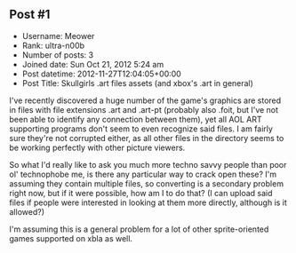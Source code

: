 ## Post #1
- Username: Meower
- Rank: ultra-n00b
- Number of posts: 3
- Joined date: Sun Oct 21, 2012 5:24 am
- Post datetime: 2012-11-27T12:04:05+00:00
- Post Title: Skullgirls .art files assets (and xbox's .art in general)

I've recently discovered a huge number of the game's graphics are stored in files with file extensions .art and .art-pt (probably also .foit, but I've not been able to identify any connection between them), yet all AOL ART supporting programs don't seem to even recognize said files. I am fairly sure they're not corrupted either, as all other files in the directory seems to be working perfectly with other picture viewers.

So what I'd really like to ask you much more techno savvy people than poor ol' technophobe me, is there any particular way to crack open these? I'm assuming they contain multiple files, so converting is a secondary problem right now, but if it were possible, how am I to do that?
(I can upload said files if people were interested in looking at them more directly, although is it allowed?)

I'm assuming this is a general problem for a lot of other sprite-oriented games supported on xbla as well.
